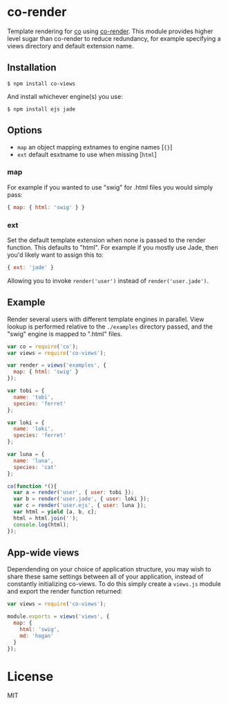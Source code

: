
# co-render

  Template rendering for [co](https://github.com/visionmedia/co) using 
  [co-render](https://github.com/visionmedia/co-render). This module
  provides higher level sugar than co-render to reduce redundancy,
  for example specifying a views directory and default extension name.

## Installation

```
$ npm install co-views
```

 And install whichever engine(s) you use:

```
$ npm install ejs jade
```

## Options

 - `map` an object mapping extnames to engine names [`{}`]
 - `ext` default esxtname to use when missing [`html`]

### map

  For example if you wanted to use "swig" for .html files
  you would simply pass:

```js
{ map: { html: 'swig' } }
```

### ext

  Set the default template extension when none is passed to 
  the render function. This defaults to "html". For example
  if you mostly use Jade, then you'd likely want to assign
  this to:

```js
{ ext: 'jade' }
```

  Allowing you to invoke `render('user')` instead of 
  `render('user.jade')`.

## Example

  Render several users with different template engines in parallel. View
  lookup is performed relative to the `./examples` directory passed,
  and the "swig" engine is mapped to ".html" files.

```js
var co = require('co');
var views = require('co-views');

var render = views('examples', {
  map: { html: 'swig' }
});

var tobi = {
  name: 'tobi',
  species: 'ferret'
};

var loki = {
  name: 'loki',
  species: 'ferret'
};

var luna = {
  name: 'luna',
  species: 'cat'
};

co(function *(){
  var a = render('user', { user: tobi });
  var b = render('user.jade', { user: loki });
  var c = render('user.ejs', { user: luna });
  var html = yield [a, b, c];
  html = html.join('');
  console.log(html);
});
```

## App-wide views

  Dependending on your choice of application structure, you may wish to
  share these same settings between all of your application, instead of
  constantly initializing co-views. To do this simply create a `views.js`
  module and export the render function returned:

```js
var views = require('co-views');

module.exports = views('views', {
  map: {
    html: 'swig',
    md: 'hogan'
  }
});
```

# License

  MIT